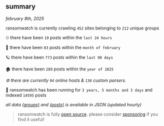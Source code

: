 
## summary
_february 8th, 2025_

ransomwatch is currently crawling `452` sites belonging to `212` unique groups

⏲ there have been `10` posts within the `last 24 hours`

🦈 there have been `83` posts within the `month of february`

🪐 there have been `773` posts within the `last 90 days`

🏚 there have been `289` posts within the `year of 2025`

_⚙️ there are currently `94` online hosts & `136` custom parsers._

🦕 ransomwatch has been running for `3 years, 5 months and 3 days` and indexed `14595` posts

_all data  [(groups)](http://ransomwhat.telemetry.ltd/groups) and [(posts)](http://ransomwhat.telemetry.ltd/posts) is available in JSON (updated hourly)_

> ransomwatch is fully [open source](https://github.com/joshhighet/ransomwatch#ransomwatch--). please consider [sponsoring](https://github.com/sponsors/joshhighet) if you find it useful!
